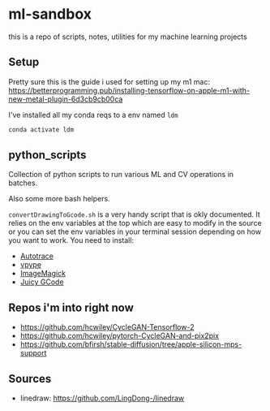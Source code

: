 # ml-sandbox

this is a repo of scripts, notes, utilities for my machine learning projects

## Setup

Pretty sure this is the guide i used for setting up my m1 mac: https://betterprogramming.pub/installing-tensorflow-on-apple-m1-with-new-metal-plugin-6d3cb9cb00ca

I've installed all my conda reqs to a env named `ldm`

```bash
conda activate ldm
```

## python_scripts

Collection of python scripts to run various ML and CV operations in batches.

Also some more bash helpers.

`convertDrawingToGcode.sh` is a very handy script that is okly documented. It relies on the env variables at the top which are easy to modify in the source or you can set the env variables in your terminal session depending on how you want to work. You need to install:
- [Autotrace](https://autotrace.sourceforge.net/)
- [vpype](https://github.com/abey79/vpype)
- [ImageMagick](https://imagemagick.org/index.php)
- [Juicy GCode](https://github.com/domoszlai/juicy-gcode)

## Repos i'm into right now
- https://github.com/hcwiley/CycleGAN-Tensorflow-2
- https://github.com/hcwiley/pytorch-CycleGAN-and-pix2pix
- https://github.com/bfirsh/stable-diffusion/tree/apple-silicon-mps-support

## Sources

- linedraw: https://github.com/LingDong-/linedraw
